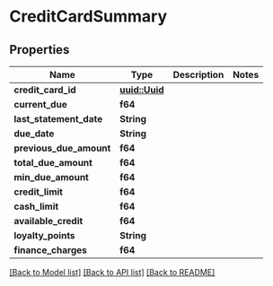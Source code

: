 # CreditCardSummary

## Properties

Name | Type | Description | Notes
------------ | ------------- | ------------- | -------------
**credit_card_id** | [**uuid::Uuid**](uuid::Uuid.md) |  | 
**current_due** | **f64** |  | 
**last_statement_date** | **String** |  | 
**due_date** | **String** |  | 
**previous_due_amount** | **f64** |  | 
**total_due_amount** | **f64** |  | 
**min_due_amount** | **f64** |  | 
**credit_limit** | **f64** |  | 
**cash_limit** | **f64** |  | 
**available_credit** | **f64** |  | 
**loyalty_points** | **String** |  | 
**finance_charges** | **f64** |  | 

[[Back to Model list]](../README.md#documentation-for-models) [[Back to API list]](../README.md#documentation-for-api-endpoints) [[Back to README]](../README.md)


